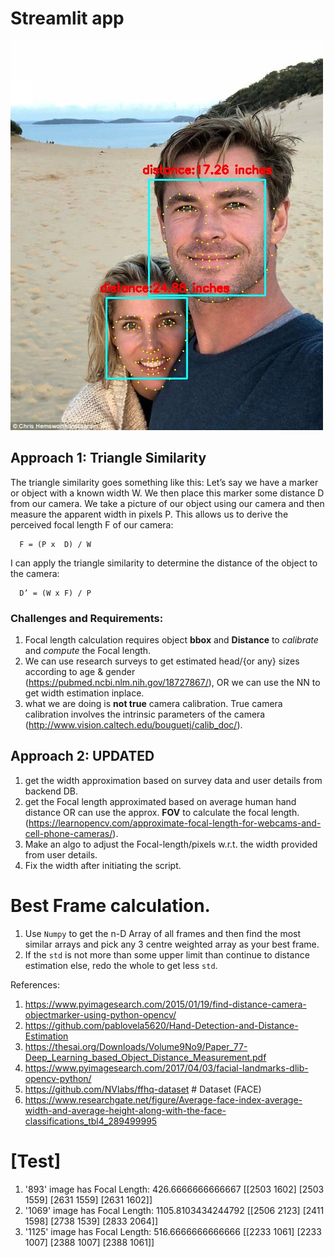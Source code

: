 # Streamlit app
![result](https://github.com/lucky-verma/hackUMBC-2021/blob/master/runs/51f33da2-6780-11eb-b94e-001a7dda7115.jpg?raw=true)


## Approach 1: Triangle Similarity
   The triangle similarity goes something like this: Let’s say we have a marker or object with a known width W. We then place this marker some distance D from our camera. We take a picture of our object using our camera and then measure the apparent width in pixels P. This allows us to derive the perceived focal length F of our camera:

      F = (P x  D) / W
   I can apply the triangle similarity to determine the distance of the object to the camera:

      D’ = (W x F) / P


### Challenges and Requirements:
1. Focal length calculation requires object **bbox** and **Distance** to *calibrate* and *compute* the Focal length.
2. We can use research surveys to get estimated head/{or any} sizes according to age & gender
   (https://pubmed.ncbi.nlm.nih.gov/18727867/), OR we can use the NN to get width estimation inplace.
3. what we are doing is **not true** camera calibration. True camera calibration involves the intrinsic parameters of the camera
   (http://www.vision.caltech.edu/bouguetj/calib_doc/).

## Approach 2: UPDATED 
1. get the width approximation based on survey data and user details from backend DB.
2. get the Focal length approximated based on average human hand distance OR can use the approx. **FOV** to calculate the focal length. (https://learnopencv.com/approximate-focal-length-for-webcams-and-cell-phone-cameras/).
3. Make an algo to adjust the Focal-length/pixels w.r.t. the width provided from user details.
4. Fix the width after initiating the script.

# Best Frame calculation.
1. Use `Numpy` to get the n-D Array of all frames and then find the most similar arrays and pick any 3 centre weighted array as your best frame.
2. If the `std` is not more than some upper limit than continue to distance estimation else, redo the whole to get less `std`. 


References: 
1. https://www.pyimagesearch.com/2015/01/19/find-distance-camera-objectmarker-using-python-opencv/
2. https://github.com/pablovela5620/Hand-Detection-and-Distance-Estimation
3. https://thesai.org/Downloads/Volume9No9/Paper_77-Deep_Learning_based_Object_Distance_Measurement.pdf
4. https://www.pyimagesearch.com/2017/04/03/facial-landmarks-dlib-opencv-python/
5. https://github.com/NVlabs/ffhq-dataset # Dataset (FACE)
6. https://www.researchgate.net/figure/Average-face-index-average-width-and-average-height-along-with-the-face-classifications_tbl4_289499995


# [Test]

1. '893' image has Focal Length: 426.6666666666667
   [[2503 1602]
   [2503 1559]
   [2631 1559]
   [2631 1602]]
2. '1069' image has Focal Length: 1105.8103434244792
   [[2506 2123] 
   [2411 1598] 
   [2738 1539] 
   [2833 2064]]
3. '1125' image has Focal Length: 516.6666666666666
   [[2233 1061]
   [2233 1007]
   [2388 1007]
   [2388 1061]]
